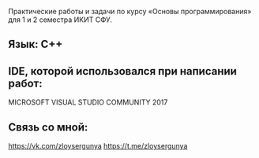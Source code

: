 Практические работы и задачи по курсу «Основы программирования» для 1 и 2 семестра ИКИТ СФУ. 

## Язык: С++

## IDE, которой использовался при написании работ:
MICROSOFT VISUAL STUDIO COMMUNITY 2017

## Связь со мной: 
https://vk.com/zloysergunya
https://t.me/zloysergunya
